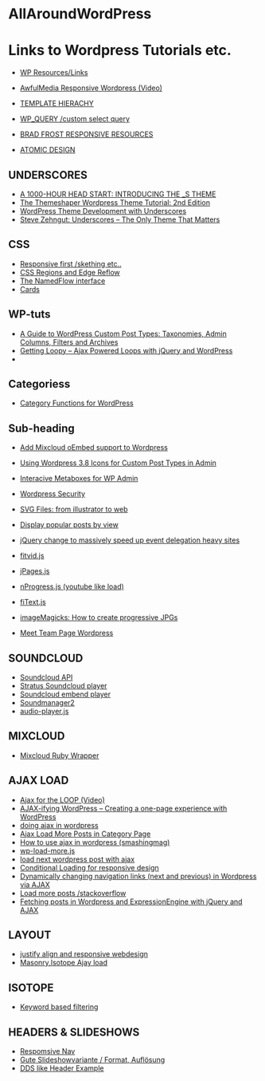 AllAroundWordPress
==================

Links to Wordpress Tutorials etc.
================================

* [WP Resources/Links](http://iamgw.com/wordpress-resource-links/)
* [AwfulMedia Responsive Wordpress (Video)](http://www.youtube.com/playlist?list=PLivfKP2ufIK6MfeczAaxnzqtyLX0z76Eu)

* [TEMPLATE HIERACHY](http://codex.wordpress.org/Template_Hierarchy)
* [WP_QUERY /custom select query](http://codex.wordpress.org/Displaying_Posts_Using_a_Custom_Select_Query)
* [BRAD FROST RESPONSIVE RESOURCES](http://bradfrost.github.io/this-is-responsive/resources.html)
* [ATOMIC DESIGN](http://bradfrost.github.io/this-is-responsive/resources.html)

UNDERSCORES
------------

* [A 1000-HOUR HEAD START: INTRODUCING THE _S THEME](http://themeshaper.com/2012/02/13/introducing-the-underscores-theme/)
* [The Themeshaper Wordpress Theme Tutorial: 2nd Edition](http://themeshaper.com/2012/10/22/the-themeshaper-wordpress-theme-tutorial-2nd-edition/)
* [WordPress Theme Development with Underscores](http://iamgw.com/wordpress-themes/wordpress-theme-development-underscores/)
* [Steve Zehngut: Underscores – The Only Theme That Matters](http://wordpress.tv/2013/09/28/steve-zehngut-underscores-the-only-theme-that-matters/)

CSS
---

* [Responsive first /skething etc..](http://wp.smashingmagazine.com/2012/06/28/create-responsive-mobile-first-wordpress-theme/)
* [CSS Regions and Edge Reflow](http://elliotjaystocks.com/blog/css-regions-and-edge-reflow/)
* [The NamedFlow interface](http://dev.w3.org/csswg/css-regions/#the-namedflow-interface)
* [Cards](http://insideintercom.io/why-cards-are-the-future-of-the-web/)

WP-tuts
-------

* [A Guide to WordPress Custom Post Types: Taxonomies, Admin Columns, Filters and Archives](http://wp.tutsplus.com/tutorials/plugins/a-guide-to-wordpress-custom-post-types-taxonomies-admin-columns-filters-and-archives/)
* [Getting Loopy – Ajax Powered Loops with jQuery and WordPress](http://wp.tutsplus.com/tutorials/getting-loopy-ajax-powered-loops-with-jquery-and-wordpress/)
* 

Categoriess
-----------

* [Category Functions for WordPress](http://perishablepress.com/category-functions-wordpress/)

Sub-heading
-----------

* [Add Mixcloud oEmbed support to Wordpress](http://www.iwebcontrol.co.uk/2013/01/add-mixcloud-oembed-support-to-wordpress/)
* [Using Wordpress 3.8 Icons for Custom Post Types in Admin](http://mannieschumpert.com/blog/using-wordpress-3-8-icons-custom-post-types-admin-menu/)
* [Interacive Metaboxes for WP Admin](http://hasin.me/2013/10/26/improving-ux-in-the-wordpress-admin-panel-with-interactive-meta-boxes/)
* [Wordpress Security](http://hasin.me/2013/10/26/improving-ux-in-the-wordpress-admin-panel-with-interactive-meta-boxes/)
* [SVG Files: from illustrator to web](http://hasin.me/2013/10/26/improving-ux-in-the-wordpress-admin-panel-with-interactive-meta-boxes/)

* [Display popular posts by view](http://www.wpbeginner.com/wp-tutorials/how-to-track-popular-posts-by-views-in-wordpress-without-a-plugin/)

* [jQuery change to massively speed up event delegation heavy sites](https://github.com/josh/jquery-selector-set)

* [fitvid.js](https://github.com/davatron5000/FitVids.js)
* [jPages.js](http://luis-almeida.github.io/jPages/table.html)
* [nProgress.js (youtube like load)](http://ricostacruz.com/nprogress/)
* [fiText.js](http://fittextjs.com/)
* [imageMagicks: How to create progressive JPGs](https://coderwall.com/p/ryzmaa)



* [Meet Team Page Wordpress](http://css-tricks.com/creating-meet-team-page-wordpress/)


SOUNDCLOUD
----------

* [Soundcloud API](http://developers.soundcloud.com/docs/api/sdks#)
* [Stratus Soundcloud player](http://takingbytes.com/using-soundclouds-stratus-player-with-a-responsive-website/)
* [Soundcloud embend player](view-source:http://www.kelis-official.com/)
* [Soundmanager2](https://github.com/scottschiller/soundmanager2/)
* [audio-player.js](http://www.dummymag.com/ui/js/_audio-player.js)

MIXCLOUD
--------

* [Mixcloud Ruby Wrapper](https://github.com/actfong/mixcloud/)

AJAX LOAD
---------

* [Ajax for the LOOP (Video)](http://blip.tv/wptuts/getting-loopy-ajax-powered-loops-with-jquery-and-wordpress-5805465)
* [AJAX-ifying WordPress – Creating a one-page experience with WordPress](http://elikirk.com/2012/12/28/ajax-ifying-wordpress-creating-a-one-page-experience-with-wordpress/)
* [doing ajax in wordpress](http://micahwood.me/doing-ajax-in-wordpress/)
* [Ajax Load More Posts in Category Page](http://wordpress.stackexchange.com/questions/101184/ajax-load-more-posts-in-category-page)
* [How to use ajax in wordpress (smashingmag)](http://wp.smashingmagazine.com/2011/10/18/how-to-use-ajax-in-wordpress/)
* [wp-load-more.js](https://github.com/tokmak/wp-load-more-ajax)
* [load next wordpress post with ajax](http://www.problogdesign.com/wordpress/load-next-wordpress-posts-with-ajax/)
* [Conditional Loading for responsive design](http://24ways.org/2011/conditional-loading-for-responsive-designs/)
* [Dynamically changing navigation links (next and previous) in Wordpress via AJAX](http://stackoverflow.com/questions/15175020/dynamically-changing-navigation-links-next-and-previous-in-wordpress-via-ajax/15315024#15315024)
* [Load more posts /stackoverflow](http://stackoverflow.com/questions/14630356/wordpress-php-ajax-load-more-posts)
* [Fetching posts in Wordpress and ExpressionEngine with jQuery and AJAX](http://www.tyssendesign.com.au/articles/cms/fetching-posts-in-wordpress-expressionengine-with-jquery-ajax/)

LAYOUT
------

* [justify align and responsive webdesign](http://www.barrelny.com/blog/text-align-justify-and-rwd/)
* [Masonry,Isotope Ajay load](http://stackoverflow.com/questions/20425863/masonry-isotope-and-ajax-load)

ISOTOPE
-------

* [Keyword based filtering](http://forrst.com/posts/isotope_js_keyword_based_filtering-V6K)



HEADERS & SLIDESHOWS
--------------------

* [Respomsive Nav](http://responsive-nav.com/)
* [Gute Slideshowvariante / Format, Auflösung](http://demo2.designerthemes.com/adapt/)
* [DDS like Header Example](https://coderwall.com/p/ryzmaa)
